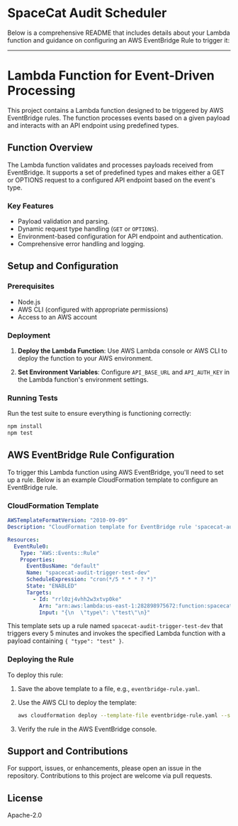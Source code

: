 # SpaceCat Audit Scheduler
Below is a comprehensive README that includes details about your Lambda function and guidance on configuring an AWS EventBridge Rule to trigger it:

---

# Lambda Function for Event-Driven Processing

This project contains a Lambda function designed to be triggered by AWS EventBridge rules. The function processes events based on a given payload and interacts with an API endpoint using predefined types.

## Function Overview

The Lambda function validates and processes payloads received from EventBridge. It supports a set of predefined types and makes either a GET or OPTIONS request to a configured API endpoint based on the event's type.

### Key Features

- Payload validation and parsing.
- Dynamic request type handling (`GET` or `OPTIONS`).
- Environment-based configuration for API endpoint and authentication.
- Comprehensive error handling and logging.

## Setup and Configuration

### Prerequisites

- Node.js
- AWS CLI (configured with appropriate permissions)
- Access to an AWS account

### Deployment

1. **Deploy the Lambda Function**: Use AWS Lambda console or AWS CLI to deploy the function to your AWS environment.

2. **Set Environment Variables**: Configure `API_BASE_URL` and `API_AUTH_KEY` in the Lambda function's environment settings.

### Running Tests

Run the test suite to ensure everything is functioning correctly:

```bash
npm install
npm test
```

## AWS EventBridge Rule Configuration

To trigger this Lambda function using AWS EventBridge, you'll need to set up a rule. Below is an example CloudFormation template to configure an EventBridge rule.

### CloudFormation Template

```yaml
AWSTemplateFormatVersion: "2010-09-09"
Description: "CloudFormation template for EventBridge rule 'spacecat-audit-trigger-test-dev'"

Resources:
  EventRule0:
    Type: "AWS::Events::Rule"
    Properties:
      EventBusName: "default"
      Name: "spacecat-audit-trigger-test-dev"
      ScheduleExpression: "cron(*/5 * * * ? *)"
      State: "ENABLED"
      Targets:
        - Id: "rrl0zj4vhh2w3xtvp0ke"
          Arn: "arn:aws:lambda:us-east-1:282898975672:function:spacecat-services--audit-scheduler:ci"
          Input: "{\n  \"type\": \"test\"\n}"
```

This template sets up a rule named `spacecat-audit-trigger-test-dev` that triggers every 5 minutes and invokes the specified Lambda function with a payload containing `{ "type": "test" }`.

### Deploying the Rule

To deploy this rule:

1. Save the above template to a file, e.g., `eventbridge-rule.yaml`.
2. Use the AWS CLI to deploy the template:

   ```bash
   aws cloudformation deploy --template-file eventbridge-rule.yaml --stack-name my-stack-name
   ```

3. Verify the rule in the AWS EventBridge console.

## Support and Contributions

For support, issues, or enhancements, please open an issue in the repository. Contributions to this project are welcome via pull requests.

## License
Apache-2.0
